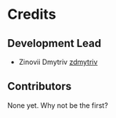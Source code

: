 # Credits

## Development Lead

- Zinovii Dmytriv [zdmytriv](https://github.com/zdmytriv)

## Contributors

None yet. Why not be the first?